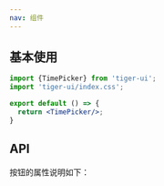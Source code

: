 ```yaml
---
nav: 组件
---
```


## 基本使用
```jsx
import {TimePicker} from 'tiger-ui';
import 'tiger-ui/index.css';

export default () => {
  return <TimePicker/>;
}
```

## API
按钮的属性说明如下：
<API id="TimePicker"></API>

